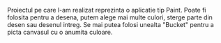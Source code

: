 Proiectul pe care l-am realizat reprezinta o aplicatie tip Paint. Poate fi folosita pentru a desena, putem alege mai multe culori, sterge parte din desen sau desenul intreg. Se mai putea folosi unealta "Bucket" pentru a picta canvasul cu o anumita culoare.
